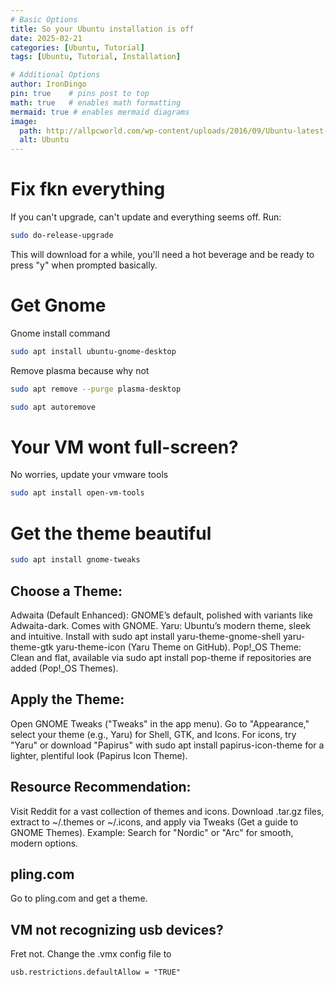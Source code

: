 ```yaml
---
# Basic Options
title: So your Ubuntu installation is off
date: 2025-02-21
categories: [Ubuntu, Tutorial]
tags: [Ubuntu, Tutorial, Installation]

# Additional Options
author: IronDingo
pin: true    # pins post to top
math: true   # enables math formatting
mermaid: true # enables mermaid diagrams
image:
  path: http://allpcworld.com/wp-content/uploads/2016/09/Ubuntu-latest-version-free-download.jpg
  alt: Ubuntu
---
```


# Fix fkn everything

If you can't upgrade, can't update and everything seems off. Run:

```bash
sudo do-release-upgrade
```

This will download for a while, you'll need a hot beverage and be ready to press "y" when prompted basically.


# Get Gnome
Gnome install command
```bash
sudo apt install ubuntu-gnome-desktop
```

Remove plasma because why not
```bash
sudo apt remove --purge plasma-desktop
```
```bash
sudo apt autoremove
```

# Your VM wont full-screen?
No worries, update your vmware tools
```bash
sudo apt install open-vm-tools
```

# Get the theme beautiful

```bash
sudo apt install gnome-tweaks
```

## Choose a Theme:
Adwaita (Default Enhanced): GNOME’s default, polished with variants like Adwaita-dark. Comes with GNOME.
Yaru: Ubuntu’s modern theme, sleek and intuitive. Install with sudo apt install yaru-theme-gnome-shell yaru-theme-gtk yaru-theme-icon (Yaru Theme on GitHub).
Pop!_OS Theme: Clean and flat, available via sudo apt install pop-theme if repositories are added (Pop!_OS Themes).

## Apply the Theme:
Open GNOME Tweaks ("Tweaks" in the app menu).
Go to "Appearance," select your theme (e.g., Yaru) for Shell, GTK, and Icons.
For icons, try "Yaru" or download "Papirus" with sudo apt install papirus-icon-theme for a lighter, plentiful look (Papirus Icon Theme).

## Resource Recommendation:
Visit Reddit for a vast collection of themes and icons. Download .tar.gz files, extract to ~/.themes or ~/.icons, and apply via Tweaks (Get a guide to GNOME Themes).
Example: Search for "Nordic" or "Arc" for smooth, modern options.

## pling.com

Go to pling.com and get a theme.



## VM not recognizing usb devices?

Fret not. Change the .vmx config file to

```md
usb.restrictions.defaultAllow = "TRUE"
```
